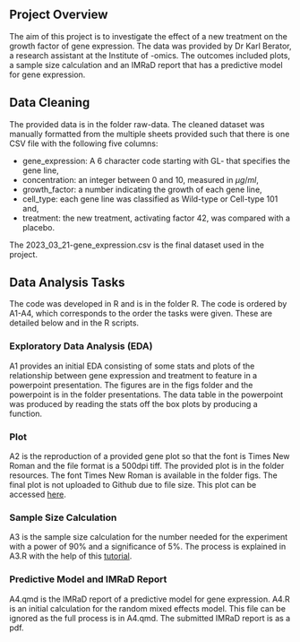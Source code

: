 
## Project Overview
The aim of this project is to investigate the effect of a new treatment on the growth factor of gene expression. The data was provided by Dr Karl Berator, a research assistant at the Institute of -omics. The outcomes included plots, a sample size calculation and an IMRaD report that has a predictive model for gene expression.

## Data Cleaning
The provided data is in the folder raw-data. The cleaned dataset was manually formatted from the multiple sheets provided such that there is one CSV file with the following five columns:

- gene_expression: A 6 character code starting with GL- that specifies the gene line, 
- concentration: an integer between 0 and 10, measured in $\mu g/ml$,
- growth_factor: a number indicating the growth of each gene line,
- cell_type: each gene line was classified as Wild-type or Cell-type 101 and,
- treatment: the new treatment, activating factor 42, was compared with a placebo.

The 2023_03_21-gene_expression.csv is the final dataset used in the project.

## Data Analysis Tasks
The code was developed in R and is in the folder R.
The code is ordered by A1-A4, which corresponds to the order the tasks were given. These are detailed below and in the R scripts.

### Exploratory Data Analysis (EDA)

A1 provides an initial EDA consisting of some stats and plots of the relationship between gene expression and treatment to feature in a powerpoint presentation. The figures are in the figs folder and the powerpoint is in the folder presentations. The data table in the powerpoint was produced by reading the stats off the box plots by producing a function.

### Plot 

A2 is the reproduction of a provided gene plot so that the font is Times New Roman and the file format is a 500dpi tiff. The provided plot is in the folder resources. The font Times New Roman is available in the folder figs. The final plot is not uploaded to Github due to file size. This plot can be accessed [here](https://drive.google.com/file/d/1kPGf-NA2w1EzNAIo1YzWQnGgZrNmteIz/view?usp=sharing).

### Sample Size Calculation

A3 is the sample size calculation for the number needed for the experiment with a power of 90% and a significance of 5%. The process is explained in A3.R with the help of this [tutorial](https://data-se.netlify.app/2018/07/24/power-calculation-for-the-general-linear-model/).

### Predictive Model and IMRaD Report

A4.qmd is the IMRaD report of a predictive model for gene expression. A4.R is an initial calculation for the random mixed effects model. This file can be ignored as the full process is in A4.qmd. The submitted IMRaD report is as a pdf.
